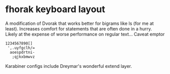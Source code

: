 # fhorak keyboard layout

A modification of Dvorak that works better for bigrams like ls (for me at least).
Increases comfort for statements that are often done in a hurry. Likely at the expense of worse performance on regular text... Caveat emptor

```
1234567890[]
 ',.uyfgclh/=
  aoespdrtni-
   ;qjkxbmwvz
```

Karabiner configs include Dreymar's wonderful extend layer.
